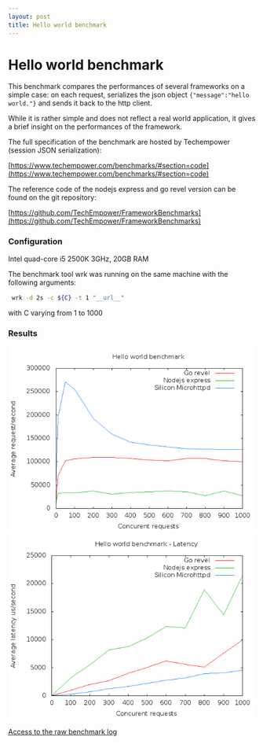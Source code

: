 ```yaml
---
layout: post
title: Hello world benchmark
---
```


Hello world benchmark
===========================

This benchmark compares the performances of several frameworks on a
simple case: on each request, serializes the json object
```{"message":"hello world."}``` and sends it back to the http client.

While it is rather simple and does not reflect a real world
application, it gives a brief insight on the performances of the
framework.

The full specification of the benchmark are hosted by Techempower
(session JSON serialization):

[https://www.techempower.com/benchmarks/#section=code](https://www.techempower.com/benchmarks/#section=code)

The reference code of the nodejs express and go revel version can be
found on the git repository:

[https://github.com/TechEmpower/FrameworkBenchmarks](https://github.com/TechEmpower/FrameworkBenchmarks)


### Configuration

Intel quad-core i5 2500K 3GHz, 20GB RAM

The benchmark tool wrk was running on the same machine with the following arguments:

```bash
 wrk -d 2s -c ${C} -t 1 "__url__"
```
with C varying from 1 to 1000

### Results

![Hello World benchmark results](/assets/hello_world_benchmark.png)
![Hello World benchmark results](/assets/hello_world_benchmark_latency.png)

[Access to the raw benchmark log](/docs/hello_world_benchmark_log.txt)
